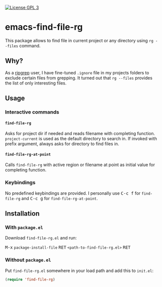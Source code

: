 [![License GPL 3](https://img.shields.io/badge/license-GPL_3-green.svg)](http://www.gnu.org/copyleft/gpl.html)

# emacs-find-file-rg

This package allows to find file in current project or any directory using `rg --files` command.

## Why?

As a [ripgrep](https://github.com/BurntSushi/ripgrep) user, I have fine-tuned `.ignore` file in my projects folders to exclude certain files from grepping. It turned out that `rg --files` provides the list of only interesting files.

## Usage

### Interactive commands

#### `find-file-rg`

Asks for project dir if needed and reads filename with completing function. `project-current` is used as the default directory to search in. If invoked with prefix argument, always asks for directory to find files in.

#### `find-file-rg-at-point`

Calls `find-file-rg` with active region or filename at point as initial value for completing function.

### Keybindings

No predefined keybindings are provided. I personally use <kbd>C-c f</kbd> for `find-file-rg` and <kbd>C-c g</kbd> for `find-file-rg-at-point`.

## Installation

### With `package.el`

Download `find-file-rg.el` and run:

<kbd>M-x</kbd> `package-install-file` <kbd>RET</kbd> `<path-to-find-file-rg.el>` <kbd>RET</kbd>

### Without `package.el`

Put `find-file-rg.el` somewhere in your load path and add this to `init.el`:

``` el
(require 'find-file-rg)
```
